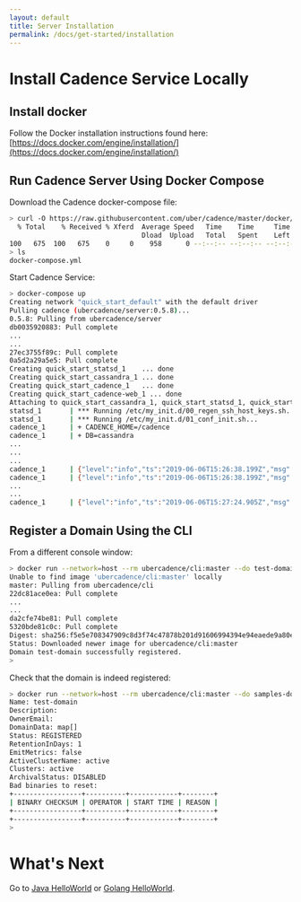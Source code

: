 ```yaml
---
layout: default
title: Server Installation
permalink: /docs/get-started/installation
---
```


# Install Cadence Service Locally

## Install docker

Follow the Docker installation instructions found here: [https://docs.docker.com/engine/installation/](https://docs.docker.com/engine/installation/)

## Run Cadence Server Using Docker Compose

Download the Cadence docker-compose file:
```bash
> curl -O https://raw.githubusercontent.com/uber/cadence/master/docker/docker-compose.yml
  % Total    % Received % Xferd  Average Speed   Time    Time     Time  Current
                                 Dload  Upload   Total   Spent    Left  Speed
100   675  100   675    0     0    958      0 --:--:-- --:--:-- --:--:--   958
> ls
docker-compose.yml
```
Start Cadence Service:
```bash
> docker-compose up
Creating network "quick_start_default" with the default driver
Pulling cadence (ubercadence/server:0.5.8)...
0.5.8: Pulling from ubercadence/server
db0035920883: Pull complete
...
...
27ec3755f89c: Pull complete
0a5d2a29a5e5: Pull complete
Creating quick_start_statsd_1    ... done
Creating quick_start_cassandra_1 ... done
Creating quick_start_cadence_1   ... done
Creating quick_start_cadence-web_1 ... done
Attaching to quick_start_cassandra_1, quick_start_statsd_1, quick_start_cadence_1, quick_start_cadence-web_1
statsd_1       | *** Running /etc/my_init.d/00_regen_ssh_host_keys.sh...
statsd_1       | *** Running /etc/my_init.d/01_conf_init.sh...
cadence_1      | + CADENCE_HOME=/cadence
cadence_1      | + DB=cassandra
...
...
...
cadence_1      | {"level":"info","ts":"2019-06-06T15:26:38.199Z","msg":"Get dynamic config","name":"matching.longPollExpirationInterval","value":"1m0s","default-value":"1m0s","logging-call-at":"config.go:57"}
cadence_1      | {"level":"info","ts":"2019-06-06T15:26:38.199Z","msg":"Get dynamic config","name":"matching.updateAckInterval","value":"1m0s","default-value":"1m0s","logging-call-at":"config.go:57"}
...
...
cadence_1      | {"level":"info","ts":"2019-06-06T15:27:24.905Z","msg":"Get dynamic config","name":"history.timerProcessorCompleteTimerFailureRetryCount","value":"10","default-value":"10","logging-call-at":"config.go:57"}
```
## Register a Domain Using the CLI
From a different console window:
```bash
> docker run --network=host --rm ubercadence/cli:master --do test-domain domain register -rd 1
Unable to find image 'ubercadence/cli:master' locally
master: Pulling from ubercadence/cli
22dc81ace0ea: Pull complete
...
...
da2cfe74be81: Pull complete
5320bde81c0c: Pull complete
Digest: sha256:f5e5e708347909c8d3f74c47878b201d91606994394e94eaede9a80e3b9f077b
Status: Downloaded newer image for ubercadence/cli:master
Domain test-domain successfully registered.
>
```
Check that the domain is indeed registered:
```bash
> docker run --network=host --rm ubercadence/cli:master --do samples-domain domain describe
Name: test-domain
Description:
OwnerEmail:
DomainData: map[]
Status: REGISTERED
RetentionInDays: 1
EmitMetrics: false
ActiveClusterName: active
Clusters: active
ArchivalStatus: DISABLED
Bad binaries to reset:
+-----------------+----------+------------+--------+
| BINARY CHECKSUM | OPERATOR | START TIME | REASON |
+-----------------+----------+------------+--------+
+-----------------+----------+------------+--------+
>
```

# What's Next
Go to [Java HelloWorld](/docs/get-started/java-hello-world) or [Golang HelloWorld](/docs/get-started/golang-hello-world).
